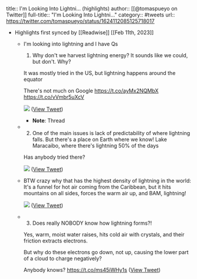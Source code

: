 title:: I'm Looking Into Lightni... (highlights)
author:: [[@tomaspueyo on Twitter]]
full-title:: "I'm Looking Into Lightni..."
category:: #tweets
url:: https://twitter.com/tomaspueyo/status/1624112085125718017

- Highlights first synced by [[Readwise]] [[Feb 11th, 2023]]
	- I'm looking into lightning and I have Qs
	  
	  1. Why don't we harvest lightning energy?
	  It sounds like we could, but don't. Why?
	  
	  It was mostly tried in the US, but lightning happens around the equator
	  
	  There's not much on Google
	  https://t.co/ayMx2NQMbX
	  https://t.co/vVmbr5uXcV 
	  
	  ![](https://pbs.twimg.com/media/Fon_mVjWYAAv2aO.jpg) ([View Tweet](https://twitter.com/tomaspueyo/status/1624112085125718017))
		- **Note**: Thread
	- 2. One of the main issues is lack of predictability of where lightning falls. But there's a place on Earth where we know! Lake Maracaibo, where there's lightning 50% of the days
	  
	  Has anybody tried there? 
	  
	  ![](https://pbs.twimg.com/media/FooAInVXEAEzCD2.jpg) ([View Tweet](https://twitter.com/tomaspueyo/status/1624112087025713161))
	- BTW crazy why that has the highest density of lightning in the world: It's a funnel for hot air coming from the Caribbean, but it hits mountains on all sides, forces the warm air up, and BAM, lightning! 
	  
	  ![](https://pbs.twimg.com/media/FooA5DhWAA87L6Y.jpg) ([View Tweet](https://twitter.com/tomaspueyo/status/1624112088804098063))
	- 3. Does really NOBODY know how lightning forms?!
	  
	  Yes, warm, moist water raises, hits cold air with crystals, and their friction extracts electrons.
	  
	  But why do these electrons go down, not up, causing the lower part of a cloud to charge negatively?
	  
	  Anybody knows? https://t.co/ms45iWHy1s ([View Tweet](https://twitter.com/tomaspueyo/status/1624112090620231692))